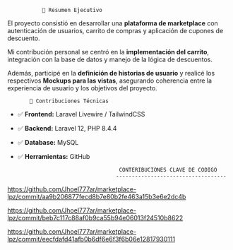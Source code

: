                📑 Resumen Ejecutivo  

El proyecto consistió en desarrollar una **plataforma de marketplace** con autenticación de usuarios, carrito de compras y aplicación de cupones de descuento.  

Mi contribución personal se centró en la **implementación del carrito**, integración con la base de datos y manejo de la lógica de descuentos.  

Además, participé en la **definición de historias de usuario** y realicé los respectivos **Mockups para las vistas**, asegurando coherencia entre la experiencia de usuario y los objetivos del proyecto.  


           🔹 Contribuciones Técnicas  

- ✅ **Frontend:** Laravel Livewire / TailwindCSS  
- ✅ **Backend:** Laravel 12, PHP 8.4.4  
- ✅ **Database:** MySQL  
- ✅ **Herramientas:** GitHub  


                                      CONTERIBUCIONES CLAVE DE CODIGO
                                     -----------------------------------

https://github.com/Jhoel777ar/marketplace-lpz/commit/aa9b206877fecd8b7e80b2fe463a15b3e6e2dc4b

https://github.com/Jhoel777ar/marketplace-lpz/commit/beb7c117c88af0b9ca55b94e06013f24510b8622

https://github.com/Jhoel777ar/marketplace-lpz/commit/eecfdafd41afb0b6df6e6f3f6b06e12817930111
